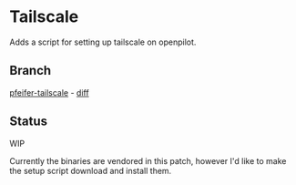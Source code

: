 # Tailscale
Adds a script for setting up tailscale on openpilot.

## Branch
[pfeifer-tailscale](https://github.com/pfeiferj/openpilot/tree/pfeifer-tailscale)
\-
[diff](https://github.com/commaai/openpilot/compare/master...pfeiferj:openpilot:pfeifer-tailscale)

## Status
WIP

Currently the binaries are vendored in this patch, however I'd like to make the
setup script download and install them.
